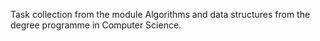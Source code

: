 Task collection from the module Algorithms and data structures from the degree programme in Computer Science.